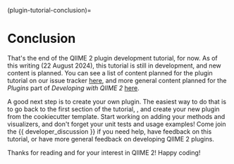 (plugin-tutorial-conclusion)=
# Conclusion

That's the end of the QIIME 2 plugin development tutorial, for now.
As of this writing (22 August 2024), this tutorial is still in development, and new content is planned.
You can see a list of content planned for the plugin tutorial on our issue tracker [here](https://github.com/caporaso-lab/developing-with-qiime2/issues?q=is%3Aissue+is%3Aopen+label%3Aplugins+label%3Atutorial), and more general content planned for the *Plugins* part of *Developing with QIIME 2* [here](https://github.com/caporaso-lab/developing-with-qiime2/issues?q=is%3Aissue+is%3Aopen+label%3Aplugins).

A good next step is to create your own plugin.
The easiest way to do that is to go back to the first section of the tutorial, [](plugin-from-template), and create your new plugin from the cookiecutter template.
Start working on adding your methods and visualizers, and don't forget your unit tests and usage examples!
Come join the {{ developer_discussion }} if you need help, have feedback on this tutorial, or have more general feedback on developing QIIME 2 plugins.

Thanks for reading and for your interest in QIIME 2!
Happy coding!
